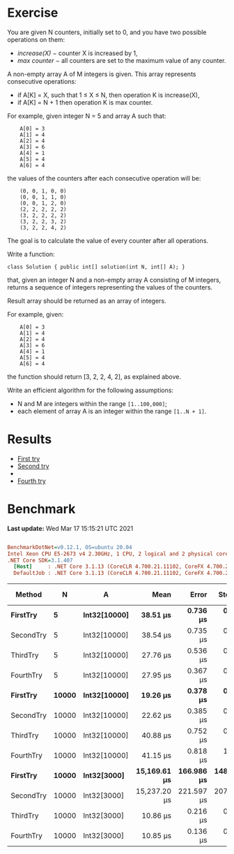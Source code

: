 ﻿# Exercise
You are given N counters, initially set to 0, and you have two possible operations on them:

- _increase(X)_ − counter X is increased by 1,
- _max counter_ − all counters are set to the maximum value of any counter.

A non-empty array A of M integers is given. This array represents consecutive operations:

- if A[K] = X, such that 1 ≤ X ≤ N, then operation K is increase(X),
- if A[K] = N + 1 then operation K is max counter.

For example, given integer N = 5 and array A such that:
```
    A[0] = 3
    A[1] = 4
    A[2] = 4
    A[3] = 6
    A[4] = 1
    A[5] = 4
    A[6] = 4
```

the values of the counters after each consecutive operation will be:
```
    (0, 0, 1, 0, 0)
    (0, 0, 1, 1, 0)
    (0, 0, 1, 2, 0)
    (2, 2, 2, 2, 2)
    (3, 2, 2, 2, 2)
    (3, 2, 2, 3, 2)
    (3, 2, 2, 4, 2)
```

The goal is to calculate the value of every counter after all operations.

Write a function:

```
class Solution { public int[] solution(int N, int[] A); }
```

that, given an integer N and a non-empty array A consisting of M integers, returns a sequence of integers representing the values of the counters.

Result array should be returned as an array of integers.

For example, given:
```
    A[0] = 3
    A[1] = 4
    A[2] = 4
    A[3] = 6
    A[4] = 1
    A[5] = 4
    A[6] = 4
```

the function should return [3, 2, 2, 4, 2], as explained above.

Write an efficient algorithm for the following assumptions:

- N and M are integers within the range `[1..100,000]`;
- each element of array A is an integer within the range `[1..N + 1]`.


# Results
- [First try](https://app.codility.com/demo/results/trainingMXXMRX-K2R/)
- [Second try](https://app.codility.com/demo/results/trainingX8YE26-PC2/)
-
- [Fourth try](https://app.codility.com/demo/results/training6N86XV-7TU/)

# Benchmark

**Last update:** Wed Mar 17 15:15:21 UTC 2021

``` ini

BenchmarkDotNet=v0.12.1, OS=ubuntu 20.04
Intel Xeon CPU E5-2673 v4 2.30GHz, 1 CPU, 2 logical and 2 physical cores
.NET Core SDK=3.1.407
  [Host]     : .NET Core 3.1.13 (CoreCLR 4.700.21.11102, CoreFX 4.700.21.11602), X64 RyuJIT
  DefaultJob : .NET Core 3.1.13 (CoreCLR 4.700.21.11102, CoreFX 4.700.21.11602), X64 RyuJIT


```
|    Method |     N |            A |         Mean |      Error |     StdDev |  Gen 0 |  Gen 1 | Gen 2 | Allocated |
|---------- |------ |------------- |-------------:|-----------:|-----------:|-------:|-------:|------:|----------:|
|  **FirstTry** |     **5** | **Int32[10000]** |     **38.51 μs** |   **0.736 μs** |   **0.904 μs** |      **-** |      **-** |     **-** |      **48 B** |
| SecondTry |     5 | Int32[10000] |     38.54 μs |   0.735 μs |   0.755 μs |      - |      - |     - |      48 B |
|  ThirdTry |     5 | Int32[10000] |     27.76 μs |   0.536 μs |   0.550 μs |      - |      - |     - |      48 B |
| FourthTry |     5 | Int32[10000] |     27.95 μs |   0.367 μs |   0.343 μs |      - |      - |     - |      48 B |
|  **FirstTry** | **10000** | **Int32[10000]** |     **19.26 μs** |   **0.378 μs** |   **0.505 μs** | **1.5259** | **0.1831** |     **-** |   **40024 B** |
| SecondTry | 10000 | Int32[10000] |     22.62 μs |   0.385 μs |   0.501 μs | 1.5259 | 0.1831 |     - |   40024 B |
|  ThirdTry | 10000 | Int32[10000] |     40.88 μs |   0.752 μs |   0.704 μs | 1.5259 | 0.1831 |     - |   40024 B |
| FourthTry | 10000 | Int32[10000] |     41.15 μs |   0.818 μs |   1.147 μs | 1.5259 | 0.1831 |     - |   40024 B |
|  **FirstTry** | **10000** |  **Int32[3000]** | **15,169.61 μs** | **166.986 μs** | **148.029 μs** |      **-** |      **-** |     **-** |   **40025 B** |
| SecondTry | 10000 |  Int32[3000] | 15,237.20 μs | 221.597 μs | 207.282 μs |      - |      - |     - |   40175 B |
|  ThirdTry | 10000 |  Int32[3000] |     10.86 μs |   0.216 μs |   0.222 μs | 1.5259 | 0.1831 |     - |   40024 B |
| FourthTry | 10000 |  Int32[3000] |     10.85 μs |   0.136 μs |   0.127 μs | 1.5259 | 0.1831 |     - |   40024 B |
